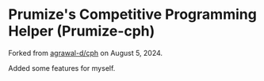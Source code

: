 # Prumize's Competitive Programming Helper (Prumize-cph)

Forked from [agrawal-d/cph](https://github.com/agrawal-d/cph) on August 5, 2024.

Added some features for myself.
